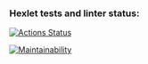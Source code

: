 ### Hexlet tests and linter status:
[![Actions Status](https://github.com/ShePlayedYou/frontend-project-44/actions/workflows/hexlet-check.yml/badge.svg)](https://github.com/ShePlayedYou/frontend-project-44/actions)

[![Maintainability](https://api.codeclimate.com/v1/badges/3191ef13f002ef4f076a/maintainability)](https://codeclimate.com/github/ShePlayedYou/frontend-project-44/maintainability)